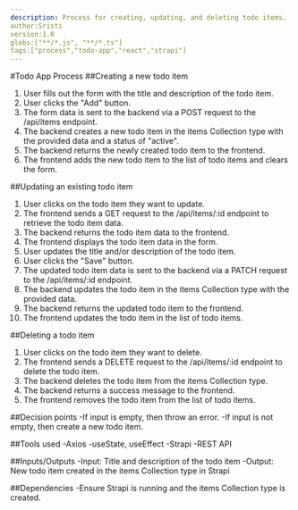 ```yaml
---
description: Process for creating, updating, and deleting todo items.
author:Sristi
version:1.0
globs:["**/*.js", "**/*.ts"]
tags:["process","todo-app","react","strapi"]
---
```

#Todo App Process
##Creating a new todo item
1. User fills out the form with the title and description of the todo item.
2. User clicks the "Add" button.
3. The form data is sent to the backend via a POST request to the /api/items endpoint.
4. The backend creates a new todo item in the items Collection type with the provided data and a status of "active".
5. The backend returns the newly created todo item to the frontend.
6. The frontend adds the new todo item to the list of todo items and clears the form.

##Updating an existing todo item
1. User clicks on the todo item they want to update.
2. The frontend sends a GET request to the /api/items/:id endpoint to retrieve the todo item data.
3. The backend returns the todo item data to the frontend.
4. The frontend displays the todo item data in the form.
5. User updates the title and/or description of the todo item.
6. User clicks the "Save" button.
7. The updated todo item data is sent to the backend via a PATCH request to the /api/items/:id endpoint.
8. The backend updates the todo item in the items Collection type with the provided data.
9. The backend returns the updated todo item to the frontend.
10. The frontend updates the todo item in the list of todo items.

##Deleting a todo item
1. User clicks on the todo item they want to delete.
2. The frontend sends a DELETE request to the /api/items/:id endpoint to delete the todo item.
3. The backend deletes the todo item from the items Collection type.
4. The backend returns a success message to the frontend.
5. The frontend removes the todo item from the list of todo items.

##Decision points
-If input is empty, then throw an error.
-If input is not empty, then create a new todo item.

##Tools used
-Axios
-useState, useEffect
-Strapi
-REST API

##Inputs/Outputs
-Input: Title and description of the todo item
-Output: New todo item created in the items Collection type in Strapi

##Dependencies
-Ensure Strapi is running and the items Collection type is created.